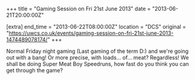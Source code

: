 +++
title = "Gaming Session on Fri 21st June 2013"
date = "2013-06-21T20:00:00Z"

[extra]
end_time = "2013-06-22T08:00:00Z"
location = "DCS"
original = "https://uwcs.co.uk/events/gaming-session-on-fri-21st-june-2013-1474489078174/"
+++

Normal Friday night gaming (Last gaming of the term D:) and we're going out with a bang\! Or more precise, with loads... of... meat? Regardless\! We shall be doing Super Meat Boy Speedruns, how fast do you think you can get through the game?

